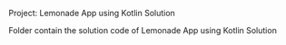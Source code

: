 Project: Lemonade App using Kotlin Solution

Folder contain the solution code of Lemonade App using Kotlin Solution
